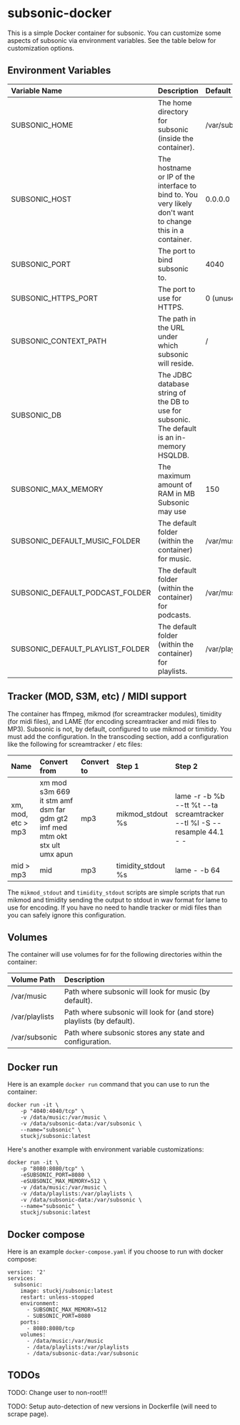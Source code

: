 # subsonic-docker

This is a simple Docker container for subsonic. You can customize some aspects of subsonic via environment
variables. See the table below for customization options.

## Environment Variables

| Variable Name                    | Description                                                                                               | Default Value      |
| :------------------------------- | :-------------------------------------------------------------------------------------------------------- | :----------------- |
| SUBSONIC_HOME                    | The home directory for subsonic (inside the container).                                                   | /var/subsonic      |
| SUBSONIC_HOST                    | The hostname or IP of the interface to bind to. You very likely don't want to change this in a container. | 0.0.0.0            |
| SUBSONIC_PORT                    | The port to bind subsonic to.                                                                             | 4040               |
| SUBSONIC_HTTPS_PORT              | The port to use for HTTPS.                                                                                | 0 (unused)         |
| SUBSONIC_CONTEXT_PATH            | The path in the URL under which subsonic will reside.                                                     | /                  |
| SUBSONIC_DB                      | The JDBC database string of the DB to use for subsonic. The default is an in-memory HSQLDB.               |                    |
| SUBSONIC_MAX_MEMORY              | The maximum amount of RAM in MB Subsonic may use                                                          | 150                |
| SUBSONIC_DEFAULT_MUSIC_FOLDER    | The default folder (within the container) for music.                                                      | /var/music         |
| SUBSONIC_DEFAULT_PODCAST_FOLDER  | The default folder (within the container) for podcasts.                                                   | /var/music/Podcast |
| SUBSONIC_DEFAULT_PLAYLIST_FOLDER | The default folder (within the container) for playlists.                                                  | /var/playlists     |

## Tracker (MOD, S3M, etc) / MIDI support

The container has ffmpeg, mikmod (for screamtracker modules), timidity (for midi files), and LAME (for encoding screamtracker and midi files to MP3).
Subsonic is not, by default, configured to use mikmod or timitidy. You must add the configuration. In the transcoding section, add a configuration like
the following for screamtracker / etc files:

| Name               | Convert from                                                               | Convert to | Step 1             | Step 2                                                                  |
| :----------------- | :------------------------------------------------------------------------- | :--------- | :----------------- | :---------------------------------------------------------------------- |
| xm, mod, etc > mp3 | xm mod s3m 669 it stm amf dsm far gdm gt2 imf med mtm okt stx ult umx apun | mp3        | mikmod_stdout %s   | lame -r -b %b --tt %t --ta screamtracker --tl %l -S --resample 44.1 - - |
| mid > mp3          | mid                                                                        | mp3        | timidity_stdout %s | lame - -b 64                                                            |

The `mikmod_stdout` and `timidity_stdout` scripts are simple scripts that run mikmod and timidity sending
the output to stdout in wav format for lame to use for encoding. If you have no need to handle tracker or
midi files than you can safely ignore this configuration.

## Volumes

The container will use volumes for for the following directories within the container:

| Volume Path    | Description |
| :------------- | :---------- |
| /var/music     | Path where subsonic will look for music (by default).                 |
| /var/playlists | Path where subsonic will look for (and store) playlists (by default). |
| /var/subsonic  | Path where subsonic stores any state and configuration.               |

## Docker run

Here is an example `docker run` command that you can use to run the container:

```
docker run -it \
    -p "4040:4040/tcp" \
    -v /data/music:/var/music \
    -v /data/subsonic-data:/var/subsonic \
    --name="subsonic" \
    stuckj/subsonic:latest
```

Here's another example with environment variable customizations:

```
docker run -it \
    -p "8080:8080/tcp" \
    -eSUBSONIC_PORT=8080 \
    -eSUBSONIC_MAX_MEMORY=512 \
    -v /data/music:/var/music \
    -v /data/playlists:/var/playlists \
    -v /data/subsonic-data:/var/subsonic \
    --name="subsonic" \
    stuckj/subsonic:latest
```

## Docker compose

Here is an example `docker-compose.yaml` if you choose to run with docker compose:

```
version: '2'
services:
  subsonic:
    image: stuckj/subsonic:latest
    restart: unless-stopped
    environment:
      - SUBSONIC_MAX_MEMORY=512
      - SUBSONIC_PORT=8080
    ports:
      - 8080:8080/tcp
    volumes:
      - /data/music:/var/music
      - /data/playlists:/var/playlists
      - /data/subsonic-data:/var/subsonic
```

## TODOs

TODO: Change user to non-root!!!

TODO: Setup auto-detection of new versions in Dockerfile (will need to scrape page).